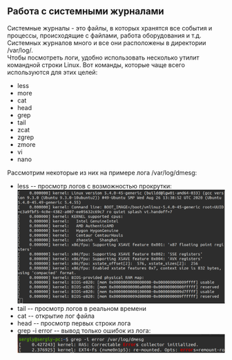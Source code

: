 ## Работа с системными журналами
Системные журналы - это файлы, в которых хранятся все события и процессы, происходящие с файлами, работа оборудования и т.д. \
Системных журналов много и все они расположены в директории /var/log/. \
Чтобы посмотреть логи, удобно использовать несколько утилит командной строки Linux. Вот команды, которые чаще всего используются для этих целей:
- less
- more
- cat
- head
- grep
- tail
- zcat
- zgrep
- zmore
- vi
- nano

Рассмотрим некоторые из них на примере лога /var/log/dmesg:
- less -- просмотр логов с возможностью прокрутки: \
  <img src="misc/images/log1.png" alt="log1" width="500"/>
- tail -- просмотр логов в реальном времени
- cat -- открытие лог файла
- head -- просмотр первых строки лога
- grep -i error -- вывод только ошибок из лога: \
  <img src="misc/images/log2.png" alt="log2" width="500"/>